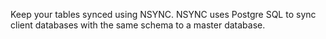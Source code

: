 Keep your tables synced using NSYNC. NSYNC uses Postgre SQL to sync client databases with the same schema to a master database. 

